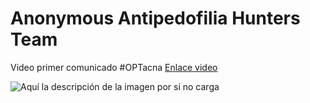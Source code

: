 
# Anonymous Antipedofilia Hunters Team

Video primer comunicado #OPTacna [Enlace video](https://youtu.be/aDACorIaxNw)




![Aquí la descripción de la imagen por si no carga](https://pbs.twimg.com/profile_images/1288723717380603904/j7ZTS33w_400x400.jpg)
